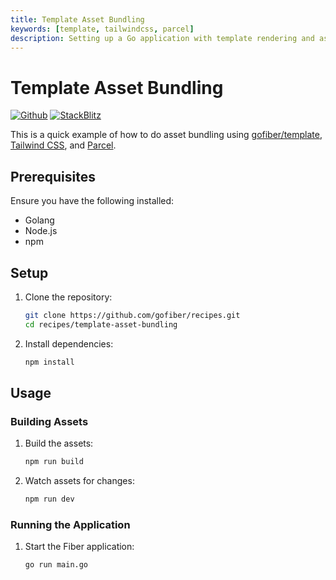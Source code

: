 ```yaml
---
title: Template Asset Bundling
keywords: [template, tailwindcss, parcel]
description: Setting up a Go application with template rendering and asset bundling.
---
```


# Template Asset Bundling

[![Github](https://img.shields.io/static/v1?label=&message=Github&color=2ea44f&style=for-the-badge&logo=github)](https://github.com/gofiber/recipes/tree/master/template-asset-bundling) [![StackBlitz](https://img.shields.io/static/v1?label=&message=StackBlitz&color=2ea44f&style=for-the-badge&logo=StackBlitz)](https://stackblitz.com/github/gofiber/recipes/tree/master/template-asset-bundling)

This is a quick example of how to do asset bundling using [gofiber/template](https://github.com/gofiber/template), [Tailwind CSS](https://tailwindcss.com), and [Parcel](https://parceljs.org).

## Prerequisites

Ensure you have the following installed:

- Golang
- Node.js
- npm

## Setup

1. Clone the repository:
    ```sh
    git clone https://github.com/gofiber/recipes.git
    cd recipes/template-asset-bundling
    ```

2. Install dependencies:
    ```sh
    npm install
    ```

## Usage

### Building Assets

1. Build the assets:
    ```sh
    npm run build
    ```

2. Watch assets for changes:
    ```sh
    npm run dev
    ```

### Running the Application

1. Start the Fiber application:
    ```sh
    go run main.go
    ```
